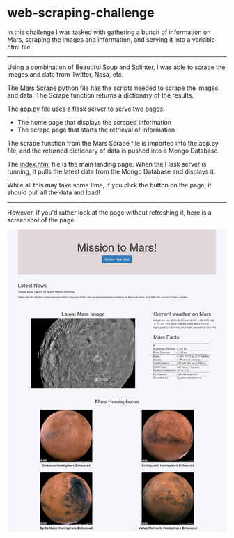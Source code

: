 # web-scraping-challenge

In this challenge I was tasked with gathering a bunch of information on Mars, scraping the images and information, and serving it into a variable html file. 

___

Using a combination of Beautiful Soup and Splinter, I was able to scrape the images and data from Twitter, Nasa, etc.

The [Mars Scrape](Missions_to_Mars/mars_scrape.py) python file has the scripts needed to scrape the images and data. The Scrape function returns a dictionary of the results. 

The [app.py](Missions_to_Mars/app.py) file uses a flask server to serve two pages:
* The home page that displays the scraped information
* The scrape page that starts the retrieval of information

The scrape function from the Mars Scrape file is imported into the app.py file, and the returned dictionary of data is pushed into a Mongo Database. 

The [index.html](Missions_to_Mars/templates/index.html) file is the main landing page. When the Flask server is running, it pulls the latest data from the Mongo Database and displays it. 

While all this may take some time, if you click the button on the page, it should pull all the data and load! 

---
However, if you'd rather look at the page without refreshing it, here is a screenshot of the page. 

![screenshot](Images/scraping_mars_screenshot.png)